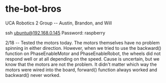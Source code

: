 # the-bot-bros
UCA Robotics 2 Group -- Austin, Brandon, and Will

ssh ubuntu@192.168.0.145
Password: raspberry

2/18 -- Tested the motors today. The motors themselves have no problem spinning in either direction.
However, when we tried to use the backward() function on PhaseEnableMotor and PhaseEnableRobot,
the wheels did not respond well or at all depending on the speed. Cause is uncertain, but we know that
the motors are not the problem. It didn't matter which way the motors were wired into the board, forward()
function always worked and backward() never worked.
